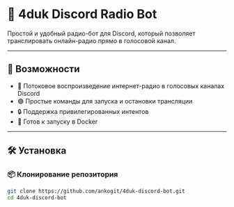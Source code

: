# 🎵 4duk Discord Radio Bot

Простой и удобный радио-бот для Discord, который позволяет транслировать онлайн-радио прямо в голосовой канал.

---

## 🚀 Возможности

- 📡 Потоковое воспроизведение интернет-радио в голосовых каналах Discord
- 🟢 Простые команды для запуска и остановки трансляции
- 🔒 Поддержка привилегированных интентов
- 🐳 Готов к запуску в Docker

---

## 🛠️ Установка

### 📦 Клонирование репозитория

```bash
git clone https://github.com/ankogit/4duk-discord-bot.git
cd 4duk-discord-bot
